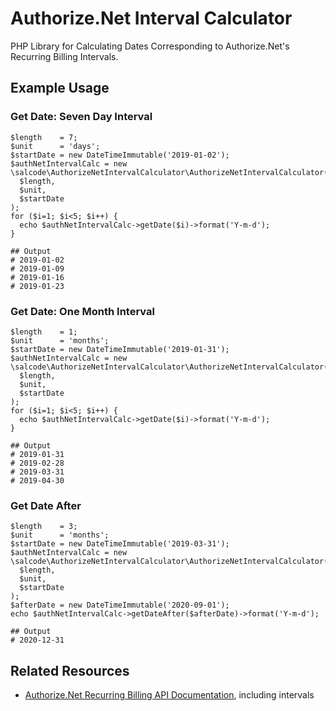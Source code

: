 # Authorize.Net Interval Calculator

PHP Library for Calculating Dates Corresponding to Authorize.Net's Recurring Billing Intervals.

## Example Usage

### Get Date: Seven Day Interval

```
$length    = 7;
$unit      = 'days';
$startDate = new DateTimeImmutable('2019-01-02');
$authNetIntervalCalc = new \salcode\AuthorizeNetIntervalCalculator\AuthorizeNetIntervalCalculator(
  $length,
  $unit,
  $startDate
);
for ($i=1; $i<5; $i++) {
  echo $authNetIntervalCalc->getDate($i)->format('Y-m-d');
}

## Output
# 2019-01-02
# 2019-01-09
# 2019-01-16
# 2019-01-23
```

### Get Date: One Month Interval

```
$length    = 1;
$unit      = 'months';
$startDate = new DateTimeImmutable('2019-01-31');
$authNetIntervalCalc = new \salcode\AuthorizeNetIntervalCalculator\AuthorizeNetIntervalCalculator(
  $length,
  $unit,
  $startDate
);
for ($i=1; $i<5; $i++) {
  echo $authNetIntervalCalc->getDate($i)->format('Y-m-d');
}

## Output
# 2019-01-31
# 2019-02-28
# 2019-03-31
# 2019-04-30
```

### Get Date After

```
$length    = 3;
$unit      = 'months';
$startDate = new DateTimeImmutable('2019-03-31');
$authNetIntervalCalc = new \salcode\AuthorizeNetIntervalCalculator\AuthorizeNetIntervalCalculator(
  $length,
  $unit,
  $startDate
);
$afterDate = new DateTimeImmutable('2020-09-01');
echo $authNetIntervalCalc->getDateAfter($afterDate)->format('Y-m-d');

## Output
# 2020-12-31
```

## Related Resources

- [Authorize.Net Recurring Billing API Documentation](https://developer.authorize.net/api/reference/index.html#recurring-billing), including intervals
